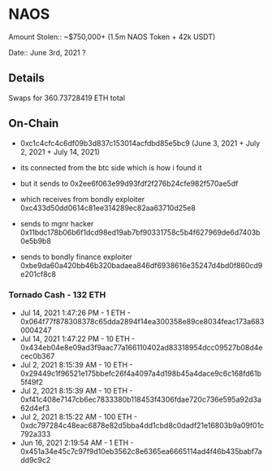 # NAOS

Amount Stolen:: ~$750,000+ (1.5m NAOS Token + 42k USDT)

Date:: June 3rd, 2021 ?


## Details

Swaps for 360.73728419 ETH total



## On-Chain

- 0xc1c4cfc4c6df09b3d837c153014acfdbd85e5bc9 (June 3, 2021 + July 2, 2021 + July 14, 2021)

- its connected from the btc side which is how i found it

- but it sends to 0x2ee6f063e99d93fdf2f276b24cfe982f570ae5df

- which receives from bondly exploiter 0xc433d50dd0614c81ee314289ec82aa63710d25e8

- sends to mgnr hacker 0x11bdc178b06b6f1dcd98ed19ab7bf90331758c5b4f627969de6d7403b0e5b9b8

- sends to bondly finance exploiter 0xbe9da60a420bb46b320badaea846df6938616e35247d4bd0f860cd9e201cf8c8





### Tornado Cash - 132 ETH

- Jul 14, 2021 1:47:26 PM - 1 ETH - 0x064f77f878308378c65dda2894f14ea300358e89ce8034feac173a6830004247
- Jul 14, 2021 1:47:22 PM - 10 ETH - 0x434eb04e8e09ad3f9aac77a166110402ad83318954dcc09527b08d4ecec0b367
- Jul 2, 2021 8:15:39 AM - 10 ETH - 0x29449c1f96521e175bbefc26f4a4097a4d198b45a4dace9c6c168fd61b5f49f2
- Jul 2, 2021 8:15:39 AM - 10 ETH - 0xf41c408e7147cb6ec7833380b118453f4306fdae720c736e595a92d3a62d4ef3
- Jul 2, 2021 8:15:22 AM - 100 ETH - 0xdc797284c48eac6878e82d5bba4dd1cbd8c0dadf21e16803b9a09f01c792a333
- Jun 16, 2021 2:19:54 AM - 1 ETH - 0x451a34e45c7c97f9d10eb3562c8e6365ea6665114ad4f46b435babf7add9c9c2


